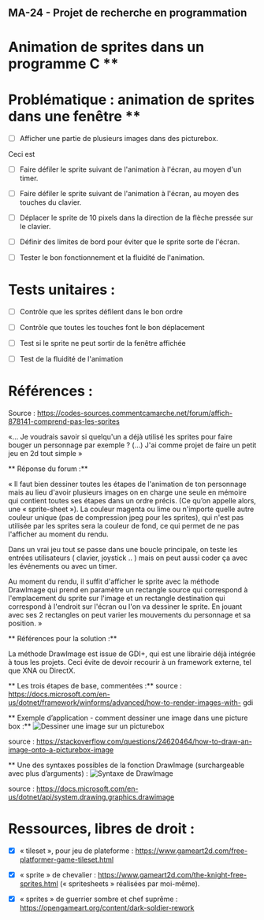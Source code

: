 ## MA-24 - Projet de recherche en programmation
# Animation de sprites dans un programme C **

# Problématique : animation de sprites dans une fenêtre **


- [ ] Afficher une partie de plusieurs images dans des picturebox.

Ceci est 

- [ ] Faire défiler le sprite suivant de l'animation à l'écran, au moyen d'un timer.

- [ ] Faire défiler le sprite suivant de l'animation à l'écran, au moyen des touches du clavier.

- [ ] Déplacer le sprite de 10 pixels dans la direction de la flèche pressée sur le clavier.

- [ ] Définir des limites de bord pour éviter que le sprite sorte de l'écran.

- [ ] Tester le bon fonctionnement et la fluidité de l'animation.


# Tests unitaires :

- [ ] Contrôle que les sprites défilent dans le bon ordre

- [ ] Contrôle que toutes les touches font le bon déplacement

- [ ] Test si le sprite ne peut sortir de la fenêtre affichée

- [ ] Test de la fluidité de l'animation


# Références :

Source : https://codes-sources.commentcamarche.net/forum/affich-878141-comprend-pas-les-sprites 

«… Je voudrais savoir si quelqu'un a déjà utilisé les sprites pour faire bouger un personnage par exemple ? 
(…) J'ai comme projet de faire un petit jeu en 2d tout simple »

** Réponse du forum :**

« Il faut bien dessiner toutes les étapes de l'animation de ton personnage mais au lieu d'avoir plusieurs images on en charge une seule en mémoire qui contient toutes ses étapes dans un ordre précis. 
(Ce qu’on appelle alors, une « sprite-sheet »).
La couleur magenta ou lime ou n'importe quelle autre couleur unique (pas de compression jpeg pour les sprites), qui n'est pas utilisée par les sprites sera la couleur de fond, ce qui permet de ne pas l'afficher au moment du rendu.

Dans un vrai jeu tout se passe dans une boucle principale, on teste les entrées utilisateurs ( clavier, joystick .. ) mais on peut aussi coder ça avec les événements ou avec un timer. 

Au moment du rendu, il suffit d'afficher le sprite avec la méthode DrawImage qui prend en paramètre un rectangle source qui correspond à l'emplacement du sprite sur l'image et un rectangle destination qui correspond à l'endroit sur l'écran ou l'on va dessiner le sprite. 
En jouant avec ses 2 rectangles on peut varier les mouvements du personnage et sa position. »

** Références pour la solution :**

La méthode DrawImage est issue de GDI+, qui est une librairie déjà intégrée à tous les projets.
Ceci évite de devoir recourir à un framework externe, tel que XNA ou DirectX. 

** Les trois étapes de base, commentées :**
source : https://docs.microsoft.com/en-us/dotnet/framework/winforms/advanced/how-to-render-images-with-		gdi

** Exemple d’application - comment dessiner une image dans une picture box :**
![Dessiner une image sur un picturebox](https://raw.githubusercontent.com/laurentbarraud/AnimSprites/master/Drawing-an-image-on-a-picturebox-Stackoverflow.jpg)

source : https://stackoverflow.com/questions/24620464/how-to-draw-an-image-onto-a-picturebox-image

** Une des syntaxes possibles de la fonction DrawImage (surchargeable avec plus d’arguments) :
![Syntaxe de DrawImage](https://raw.githubusercontent.com/laurentbarraud/AnimSprites/master/Fonction-Drawimage-syntaxe-simple-MSDN.jpg)

source : https://docs.microsoft.com/en-us/dotnet/api/system.drawing.graphics.drawimage

# Ressources, libres de droit :

- [x] « tileset », pour jeu de plateforme : 
https://www.gameart2d.com/free-platformer-game-tileset.html 

- [x] « sprite » de chevalier :
https://www.gameart2d.com/the-knight-free-sprites.html
(« spritesheets » réalisées par moi-même).

- [x] « sprites » de guerrier sombre et chef suprême :
https://opengameart.org/content/dark-soldier-rework 


